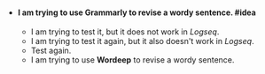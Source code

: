 - #### I am trying to use **Grammarly** to revise a wordy sentence. #idea
	- I am trying to test it, but it does not work in *Logseq*.
	- I am trying to test it again, but it also doesn't work in *Logseq*.
	- Test again.
	- I am trying to use **Wordeep** to revise a wordy sentence.